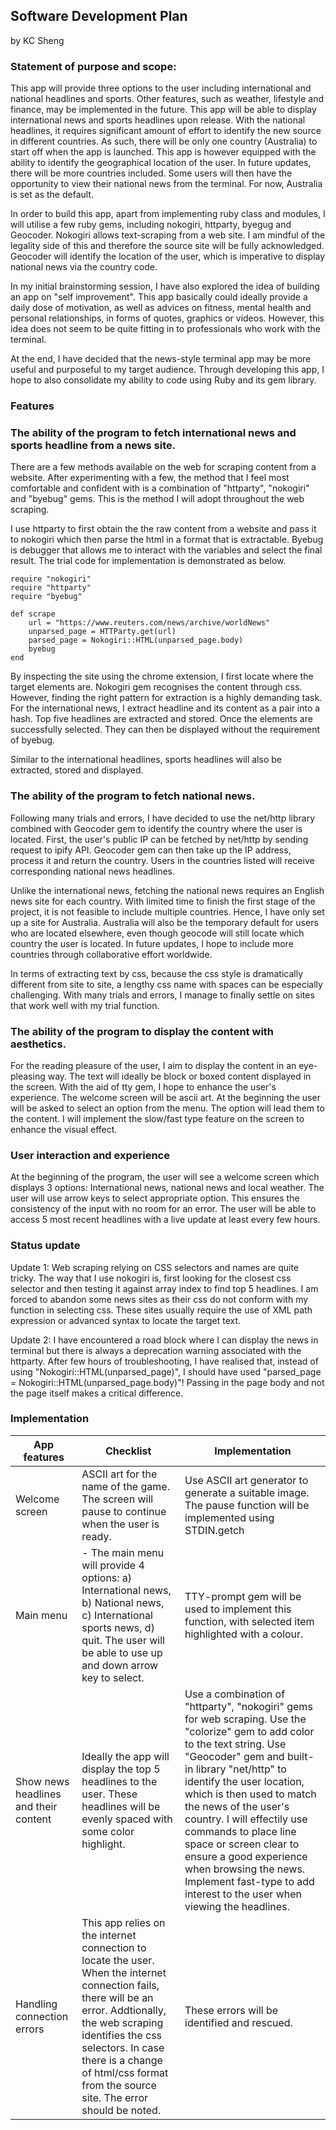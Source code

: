 ## Software Development Plan
by KC Sheng

### Statement of purpose and scope:

This app will provide three options to the user including international and national headlines and sports. Other features, such as weather, lifestyle and finance, may be implemented in the future. This app will be able to display international news and sports headlines upon release. With the national headlines, it requires significant amount of effort to identify the new source in different countries. As such, there will be only one country (Australia) to start off when the app is launched. This app is however equipped with the ability to identify the geographical location of the user. In future updates, there will be more countries included. Some users will then have the opportunity to view their national news from the terminal. For now, Australia is set as the default.

In order to build this app, apart from implementing ruby class and modules, I will utilise a few ruby gems, including nokogiri, httparty, byegug and Geocoder. Nokogiri allows text-scraping from a web site. I am mindful of the legality side of this and therefore the source site will be fully acknowledged. Geocoder will identify the location of the user, which is imperative to display national news via the country code.

In my initial brainstorming session, I have also explored the idea of building an app on "self improvement". This app basically could ideally provide a daily dose of motivation, as well as advices on fitness, mental health and personal relationships, in forms of quotes, graphics or videos. However, this idea does not seem to be quite fitting in to professionals who work with the terminal.

At the end, I have decided that the news-style terminal app may be more useful and purposeful to my target audience. Through developing this app, I hope to also consolidate my ability to code using Ruby and its gem library.

### Features

### The ability of the program to fetch international news and sports headline from a news site.
There are a few methods available on the web for scraping content from a website. After experimenting with a few, the method that I feel most comfortable and confident with is a combination of "httparty", "nokogiri" and "byebug" gems. This is the method I will adopt throughout the web scraping.

I use httparty to first obtain the the raw content from a website and pass it to nokogiri which then parse the html in a format that is extractable. Byebug is debugger that allows me to interact with the variables and select the final result. The trial code for implementation is demonstrated as below.

```
require "nokogiri"
require "httparty"
require "byebug"

def scrape
    url = "https://www.reuters.com/news/archive/worldNews"
    unparsed_page = HTTParty.get(url)
    parsed_page = Nokogiri::HTML(unparsed_page.body)    
    byebug
end
```

By inspecting the site using the chrome extension, I first locate where the target elements are. Nokogiri gem recognises the content through css. However, finding the right pattern for extraction is a highly demanding task. For the international news, I extract headline and its content as a pair into a hash. Top five headlines are extracted and stored. Once the elements are successfully selected. They can then be displayed without the requirement of byebug.

Similar to the international headlines, sports headlines will also be extracted, stored and displayed.

### The ability of the program to fetch national news.
Following many trials and errors, I have decided to use the net/http library combined with Geocoder gem to identify the country where the user is located. First, the user's public IP can be fetched by net/http by sending request to ipify API. Geocoder gem can then take up the IP address, process it and return the country. Users in the countries listed will receive corresponding national news headlines.

Unlike the international news, fetching the national news requires an English news site for each country. With limited time to finish the first stage of the project, it is not feasible to include multiple countries. Hence, I have only set up a site for Australia. Australia will also be the temporary default for users who are located elsewhere, even though geocode will still locate which country the user is located. In future updates, I hope to include more countries through collaborative effort worldwide.

In terms of extracting text by css, because the css style is dramatically different from site to site, a lengthy css name with spaces can be especially challenging. With many trials and errors, I manage to finally settle on sites that work well with my trial function.

### The ability of the program to display the content with aesthetics.
For the reading pleasure of the user, I aim to display the content in an eye-pleasing way. The text will ideally be block or boxed content displayed in the screen. With the aid of tty gem, I hope to enhance the user's experience. The welcome screen will be ascii art. At the beginning the user will be asked to select an option from the menu. The option will lead them to the content. I will implement the slow/fast type feature on the screen to enhance the visual effect.

### User interaction and experience
At the beginning of the program, the user will see a welcome screen which displays 3 options: International news, national news and local weather. The user will use arrow keys to select appropriate option. This ensures the consistency of the input with no room for an error. The user will be able to access 5 most recent headlines with a live update at least every few hours.

### Status update
Update 1: Web scraping relying on CSS selectors and names are quite tricky. The way that I use nokogiri is, first looking for the closest css selector and then testing it against array index to find top 5 headlines. I am forced to abandon some news sites as their css do not conform with my function in selecting css. These sites usually require the use of XML path expression or advanced syntax to locate the target text.

Update 2: I have encountered a road block where I can display the news in terminal but there is always a deprecation warning associated with the httparty. After few hours of troubleshooting, I have realised that, instead of using "Nokogiri::HTML(unparsed_page)", I should have used "parsed_page = Nokogiri::HTML(unparsed_page.body)"! Passing in the page body and not the page itself makes a critical difference.

### Implementation

App features | Checklist | Implementation
------------ | --------- | --------------
Welcome screen | ASCII art for the name of the game. The screen will pause to continue when the user is ready.  | Use ASCII art generator to generate a suitable image. The pause function will be implemented using STDIN.getch
Main menu | - The main menu will provide 4 options: a) International news, b) National news, c) International sports news, d) quit. The user will be able to use up and down arrow key to select. | TTY-prompt gem will be used to implement this function, with selected item highlighted with a colour.
Show news headlines and their content | Ideally the app will display the top 5 headlines to the user. These headlines will be evenly spaced with some color highlight. | Use a combination of "httparty", "nokogiri" gems for web scraping. Use the "colorize" gem to add color to the text string. Use "Geocoder" gem and built-in library "net/http" to identify the user location, which is then used to match the news of the user's country. I will effectily use commands to place line space or screen clear to ensure a good experience when browsing the news. Implement fast-type to add interest to the user when viewing the headlines.
Handling connection errors | This app relies on the internet connection to locate the user. When the internet connection fails, there will be an error. Addtionally, the web scraping identifies the css selectors. In case there is a change of html/css format from the source site. The error should be noted. | These errors will be identified and rescued.
